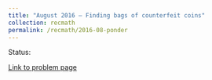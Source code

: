 ```yaml
---
title: "August 2016 – Finding bags of counterfeit coins"
collection: recmath
permalink: /recmath/2016-08-ponder
---
```

Status:

[Link to problem page](https://research.ibm.com/haifa/ponderthis/challenges/August2016.html)

